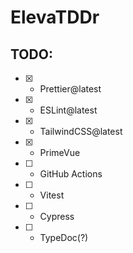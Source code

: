 # ElevaTDDr

## TODO:

- [x] - Prettier@latest
- [x] - ESLint@latest
- [x] - TailwindCSS@latest
- [x] - PrimeVue
- [ ] - GitHub Actions
- [ ] - Vitest
- [ ] - Cypress
- [ ] - TypeDoc(?)
